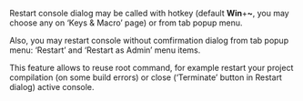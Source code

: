 ﻿Restart console dialog may be called with hotkey (default **Win**+**~**, you may choose any on ‘Keys & Macro’ page)
or from tab popup menu.

Also, you may restart console without comfirmation dialog from tab popup menu: ‘Restart’ and ‘Restart as Admin’ menu items.

This feature allows to reuse root command, for example restart your project compilation (on some build errors)
or close (‘Terminate’ button in Restart dialog) active console.